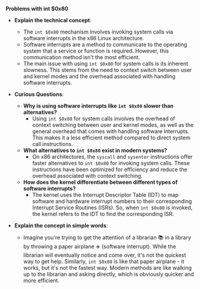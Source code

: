 **Problems with int $0x80**
- **Explain the technical concept**:
  - The `int $0x80` mechanism involves invoking system calls via software interrupts in the x86 Linux architecture.
  - Software interrupts are a method to communicate to the operating system that a service or function is required. However, this communication method isn't the most efficient.
  - The main issue with using `int $0x80` for system calls is its inherent slowness. This stems from the need to context switch between user and kernel modes and the overhead associated with handling software interrupts.

- **Curious Questions**:
  - **Why is using software interrupts like `int $0x80` slower than alternatives?**
    - Using `int $0x80` for system calls involves the overhead of context switching between user and kernel modes, as well as the general overhead that comes with handling software interrupts. This makes it a less efficient method compared to direct system call instructions.
  - **What alternatives to `int $0x80` exist in modern systems?**
    - On x86 architectures, the `syscall` and `sysenter` instructions offer faster alternatives to `int $0x80` for invoking system calls. These instructions have been optimized for efficiency and reduce the overhead associated with context switching.
  - **How does the kernel differentiate between different types of software interrupts?**
    - The kernel uses the Interrupt Descriptor Table (IDT) to map software and hardware interrupt numbers to their corresponding Interrupt Service Routines (ISRs). So, when `int $0x80` is invoked, the kernel refers to the IDT to find the corresponding ISR.

- **Explain the concept in simple words**:
  - Imagine you're trying to get the attention of a librarian 📚 in a library by throwing a paper airplane ✈️ (software interrupt). While the librarian will eventually notice and come over, it's not the quickest way to get help. Similarly, `int $0x80` is like that paper airplane - it works, but it's not the fastest way. Modern methods are like walking up to the librarian and asking directly, which is obviously quicker and more efficient.
